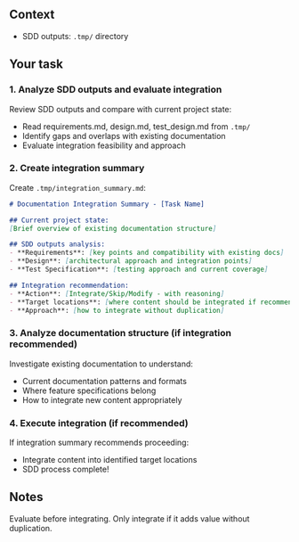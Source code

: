 
## Context

- SDD outputs: `.tmp/` directory

## Your task

### 1. Analyze SDD outputs and evaluate integration

Review SDD outputs and compare with current project state:
- Read requirements.md, design.md, test_design.md from `.tmp/`
- Identify gaps and overlaps with existing documentation
- Evaluate integration feasibility and approach

### 2. Create integration summary

Create `.tmp/integration_summary.md`:

```markdown
# Documentation Integration Summary - [Task Name]

## Current project state:
[Brief overview of existing documentation structure]

## SDD outputs analysis:
- **Requirements**: [key points and compatibility with existing docs]
- **Design**: [architectural approach and integration points]
- **Test Specification**: [testing approach and current coverage]

## Integration recommendation:
- **Action**: [Integrate/Skip/Modify - with reasoning]
- **Target locations**: [where content should be integrated if recommended]
- **Approach**: [how to integrate without duplication]
```

### 3. Analyze documentation structure (if integration recommended)

Investigate existing documentation to understand:
- Current documentation patterns and formats
- Where feature specifications belong
- How to integrate new content appropriately

### 4. Execute integration (if recommended)

If integration summary recommends proceeding:
- Integrate content into identified target locations
- SDD process complete!

## Notes

Evaluate before integrating. Only integrate if it adds value without duplication.